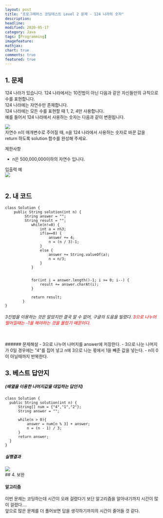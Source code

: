 ```yaml
---
layout: post
title: "프로그래머스 코딩테스트 Level 2 문제 - 124 나라의 숫자"     
description: 
headline:
modified: 2020-05-17
category: Java
tags: [Programming]
imagefeature:
mathjax:
chart: true
comments: true
featured: true
---
```



## 1. 문제
124 나라가 있습니다. 124 나라에서는 10진법이 아닌 다음과 같은 자신들만의 규칙으로 수를 표현합니다.<br>
124 나라에는 자연수만 존재합니다.<br>
124 나라에는 모든 수를 표현할 때 1, 2, 4만 사용합니다.<br>
예를 들어서 124 나라에서 사용하는 숫자는 다음과 같이 변환됩니다.<br>

<img src="{{ site.url }}/images/124nara1.jpg">  
<br>
자연수 n이 매개변수로 주어질 때, n을 124 나라에서 사용하는 숫자로 바꾼 값을 return 하도록 solution 함수를 완성해 주세요.

제한사항
- n은 500,000,000이하의 자연수 입니다.   

입출력 예<br>
<img src="{{ site.url }}/images/124nara2.jpg">  
<br>

## 2. 내 코드 

```
class Solution {
    public String solution(int n) {
         String answer = "";
         String result = "";
	        while(n!=0) {
	        	int a = n%3;
	        	if(a==0) {
	        		answer += 4;
	        		n = (n / 3)-1;
	        	}
	        	else {
	        		answer += String.valueOf(a);
	        		n = n/3;
	        	}   	
	        }
	  
	        
	        for(int i = answer.length()-1; i >= 0; i--) {
	        	result += answer.charAt(i);
	        }
	        
	        return result;
	    }
}
```
  
###### 3진법을 이용하는 것은 알았지만 결국 알 수 없어, 구글의 도움을 빌렸다. <span style="color:red">3으로 나누어 떨어질때는 -1을 해야하는 것을 몰랐기 때문이다.</span>   
<br>
###### 문제해설     
- 3으로 나누어 나머지를 answer에 저장한다.    
- 3으로 나눈 나머지가 0일 경우에는 "4"를 집어 넣고 n에 3으로 나눈 몫에서 1을 빼준 값을 넣는다.  
- n이 0이 아닐때까지 반복한다.   
<br>
  
## 3. 베스트 답안지

##### (배열을 이용한 나머지값을 대입하는 답안지)

```
class Solution {
  public String solution(int n) {
      String[] num = {"4","1","2"};
      String answer = "";

      while(n > 0){
          answer = num[n % 3] + answer;
          n = (n - 1) / 3;
      }
      return answer;
  }
}
```

##### 실행결과<br>
<img src="{{ site.url }}/images/124nara3.jpg">  

<br>
## 4. 보완   

#### 알고리즘     

이번 문제는 코딩하는데 시간이 오래 걸렸다기 보단 알고리즘을 알아내기까지 시간이 많이 걸렸다....    
앞으로 많은 문제를 더 풀어보면 답을 생각하기까지의 시간이 줄어들 것 같다.   
<br>
